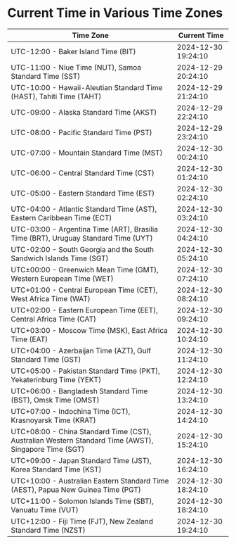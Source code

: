 # Current Time in Various Time Zones

| Time Zone | Current Time |
|-----------|--------------|
| UTC-12:00 - Baker Island Time (BIT) | 2024-12-30 19:24:10 |
| UTC-11:00 - Niue Time (NUT), Samoa Standard Time (SST) | 2024-12-29 20:24:10 |
| UTC-10:00 - Hawaii-Aleutian Standard Time (HAST), Tahiti Time (TAHT) | 2024-12-29 21:24:10 |
| UTC-09:00 - Alaska Standard Time (AKST) | 2024-12-29 22:24:10 |
| UTC-08:00 - Pacific Standard Time (PST) | 2024-12-29 23:24:10 |
| UTC-07:00 - Mountain Standard Time (MST) | 2024-12-30 00:24:10 |
| UTC-06:00 - Central Standard Time (CST) | 2024-12-30 01:24:10 |
| UTC-05:00 - Eastern Standard Time (EST) | 2024-12-30 02:24:10 |
| UTC-04:00 - Atlantic Standard Time (AST), Eastern Caribbean Time (ECT) | 2024-12-30 03:24:10 |
| UTC-03:00 - Argentina Time (ART), Brasília Time (BRT), Uruguay Standard Time (UYT) | 2024-12-30 04:24:10 |
| UTC-02:00 - South Georgia and the South Sandwich Islands Time (SGT) | 2024-12-30 05:24:10 |
| UTC±00:00 - Greenwich Mean Time (GMT), Western European Time (WET) | 2024-12-30 07:24:10 |
| UTC+01:00 - Central European Time (CET), West Africa Time (WAT) | 2024-12-30 08:24:10 |
| UTC+02:00 - Eastern European Time (EET), Central Africa Time (CAT) | 2024-12-30 09:24:10 |
| UTC+03:00 - Moscow Time (MSK), East Africa Time (EAT) | 2024-12-30 10:24:10 |
| UTC+04:00 - Azerbaijan Time (AZT), Gulf Standard Time (GST) | 2024-12-30 11:24:10 |
| UTC+05:00 - Pakistan Standard Time (PKT), Yekaterinburg Time (YEKT) | 2024-12-30 12:24:10 |
| UTC+06:00 - Bangladesh Standard Time (BST), Omsk Time (OMST) | 2024-12-30 13:24:10 |
| UTC+07:00 - Indochina Time (ICT), Krasnoyarsk Time (KRAT) | 2024-12-30 14:24:10 |
| UTC+08:00 - China Standard Time (CST), Australian Western Standard Time (AWST), Singapore Time (SGT) | 2024-12-30 15:24:10 |
| UTC+09:00 - Japan Standard Time (JST), Korea Standard Time (KST) | 2024-12-30 16:24:10 |
| UTC+10:00 - Australian Eastern Standard Time (AEST), Papua New Guinea Time (PGT) | 2024-12-30 18:24:10 |
| UTC+11:00 - Solomon Islands Time (SBT), Vanuatu Time (VUT) | 2024-12-30 18:24:10 |
| UTC+12:00 - Fiji Time (FJT), New Zealand Standard Time (NZST) | 2024-12-30 19:24:10 |
